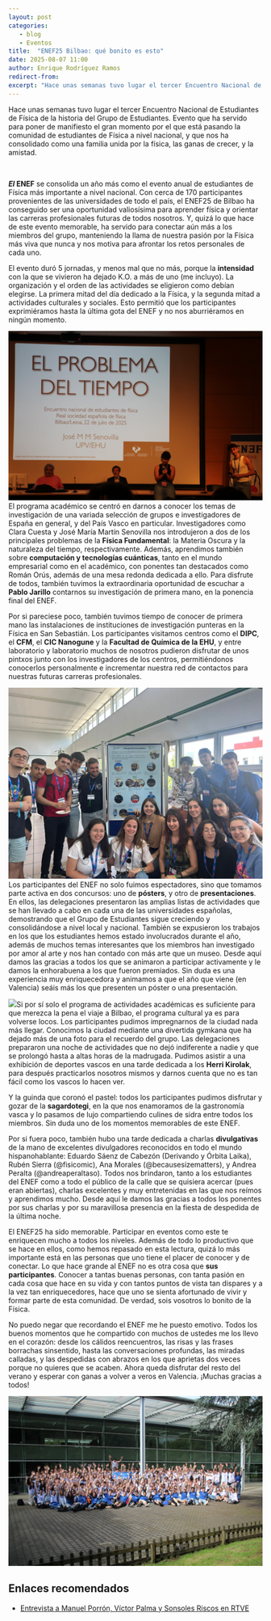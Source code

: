 ```yaml
---
layout: post
categories: 
   - blog 
   - Eventos
title:  "ENEF25 Bilbao: qué bonito es esto"
date: 2025-08-07 11:00
author: Enrique Rodríguez Ramos
redirect-from:
excerpt: "Hace unas semanas tuvo lugar el tercer Encuentro Nacional de Estudiantes de Física de la historia del Grupo de Estudiantes. Evento que ha servido para poner de manifiesto el gran momento por el que está pasando la comunidad de estudiantes de Física a nivel nacional, y que nos ha consolidado como una familia unida por la física, las ganas de crecer, y la amistad."
---
```


<section class="blog">

<p class="clearfix">
   Hace unas semanas tuvo lugar el tercer Encuentro Nacional de Estudiantes de Física de la historia del Grupo de Estudiantes. Evento que ha servido para poner de manifiesto el gran momento por el que está pasando la comunidad de estudiantes de Física a nivel nacional, y que nos ha consolidado como una familia unida por la física, las ganas de crecer, y la amistad.
</p>

<br>

<p>
<b><i>El</i> ENEF</b> se consolida un año más como el evento anual de estudiantes de Física más importante a nivel nacional. Con cerca de 170 participantes provenientes de las universidades de todo el país, el ENEF25 de Bilbao ha conseguido ser una oportunidad valiosísima para aprender física y orientar las carreras profesionales futuras de todos nosotros. Y, quizá lo que hace de este evento memorable, ha servido para conectar aún más a los miembros del grupo, manteniendo la llama de nuestra pasión por la Física más viva que nunca y nos motiva para afrontar los retos personales de cada uno.
</p>

<p>
El evento duró 5 jornadas, y menos mal que no más, porque la <b>intensidad</b> con la que se vivieron ha dejado K.O. a más de uno (me incluyo). La organización y el orden de las actividades se eligieron como debían elegirse. La primera mitad del día dedicado a la Física, y la segunda mitad a actividades culturales y sociales. Esto permitió que los participantes exprimiéramos hasta la última gota del ENEF y no nos aburriéramos en ningún momento.
</p>

<p>
<img class="img-left" src="/img/blog/tiempo.JPG">El programa académico se centró en darnos a conocer los temas de investigación de una variada selección de grupos e investigadores de España en general, y del País Vasco en particular. Investigadores como Clara Cuesta y José María Martín Senovilla nos introdujeron a dos de los principales problemas de la <b>Física Fundamental</b>: la Materia Oscura y la naturaleza del tiempo, respectivamente. Además, aprendimos también sobre <b>computación y tecnologías cuánticas</b>, tanto en el mundo empresarial como en el académico, con ponentes tan destacados como Román Orús, además de una mesa redonda dedicada a ello. Para disfrute de todos, también tuvimos la extraordinaria oportunidad de escuchar a <b>Pablo Jarillo</b> contarnos su investigación de primera mano, en la ponencia final del ENEF.
</p>

<p>
Por si pareciese poco, también tuvimos tiempo de conocer de primera mano las instalaciones de instituciones de investigación punteras en la Física en San Sebastián. Los participantes visitamos centros como el <b>DIPC</b>, el <b>CFM</b>, el <b>CIC Nanogune</b> y la <b>Facultad de Química de la EHU</b>, y entre laboratorio y laboratorio muchos de nosotros pudieron disfrutar de unos pintxos junto con los investigadores de los centros, permitiéndonos conocerlos personalmente e incrementar nuestra red de contactos para nuestras futuras carreras profesionales.
</p>

<p>
<img class="img-right" src="/img/blog/poster.jpg">Los participantes del ENEF no solo fuimos espectadores, sino que tomamos parte activa en dos concursos: uno de <b>pósters</b>, y otro de <b>presentaciones</b>. En ellos, las delegaciones presentaron las amplias listas de actividades que se han llevado a cabo en cada una de las universidades españolas, demostrando que el Grupo de Estudiantes sigue creciendo y consolidándose a nivel local y nacional. También se expusieron los trabajos en los que los estudiantes hemos estado involucrados durante el año, además de muchos temas interesantes que los miembros han investigado por amor al arte y nos han contado con más arte que un museo. Desde aquí damos las gracias a todos los que se animaron a participar activamente y le damos la enhorabuena a los que fueron premiados. Sin duda es una experiencia muy enriquecedora y animamos a que el año que viene (en Valencia) seáis más los que presenten un póster o una presentación.
</p>

<p>
<img class="img-left" src="/img/blog/HerriKirolak.JPG">Si por sí solo el programa de actividades académicas es suficiente para que merezca la pena el viaje a Bilbao, el programa cultural ya es para volverse locos. Los participantes pudimos impregnarnos de la ciudad nada más llegar. Conocimos la ciudad mediante una divertida gymkana que ha dejado más de una foto para el recuerdo del grupo. Las delegaciones prepararon una noche de actividades que no dejó indiferente a nadie y que se prolongó hasta a altas horas de la madrugada. Pudimos asistir a una exhibición de deportes vascos en una tarde dedicada a los <b>Herri Kirolak</b>, para después practicarlos nosotros mismos y darnos cuenta que no es tan fácil como los vascos lo hacen ver. 
</p>

<p>
Y la guinda que coronó el pastel: todos los participantes pudimos disfrutar y gozar de la <b>sagardotegi</b>, en la que nos enamoramos de la gastronomía vasca y lo pasamos de lujo compartiendo culines de sidra entre todos los miembros. Sin duda uno de los momentos memorables de este ENEF.
</p>

<p>
Por si fuera poco, también hubo una tarde dedicada a charlas <b>divulgativas</b> de la mano de excelentes divulgadores reconocidos en todo el mundo hispanohablante: Eduardo Sáenz de Cabezón (Derivando y Órbita Laika), Rubén Sierra (@fisicomic), Ana Morales (@becausesizematters), y Andrea Peralta (@andreaperaltaso). Todos nos brindaron, tanto a los estudiantes del ENEF como a todo el público de la calle que se quisiera acercar (pues eran abiertas), charlas excelentes y muy entretenidas en las que nos reímos y aprendimos mucho. Desde aquí le damos las gracias a todos los ponentes por sus charlas y por su maravillosa presencia en la fiesta de despedida de la última noche. 
</p>

<p>
El ENEF25 ha sido memorable. Participar en eventos como este te enriquecen mucho a todos los niveles. Además de todo lo productivo que se hace en ellos, como hemos repasado en esta lectura, quizá lo más importante está en las personas que uno tiene el placer de conocer y de conectar. Lo que hace grande al ENEF no es otra cosa que <b>sus participantes</b>. Conocer a tantas buenas personas, con tanta pasión en cada cosa que hace en su vida y con tantos puntos de vista tan dispares y a la vez tan enriquecedores, hace que uno se sienta afortunado de vivir y formar parte de esta comunidad. De verdad, sois vosotros lo bonito de la Física.
</p>

<p>
No puedo negar que recordando el ENEF me he puesto emotivo. Todos los buenos momentos que he compartido con muchos de ustedes me los llevo en el corazón: desde los cálidos reencuentros, las risas y las frases borrachas sinsentido, hasta las conversaciones profundas, las miradas calladas, y las despedidas con abrazos en los que aprietas dos veces porque no quieres que se acaben. Ahora queda disfrutar del resto del verano y esperar con ganas a volver a veros en Valencia. ¡Muchas gracias a todos!
</p>

<img class="img-center-large" src="/img/blog/fotoTODOS.JPG">

<h2>Enlaces recomendados</h2>
<ul>
  <li><a href="http://www.rtve.es/pr/1000592">Entrevista a Manuel Porrón, Víctor Palma y Sonsoles Riscos en RTVE</a></li>
</ul>
</section>
